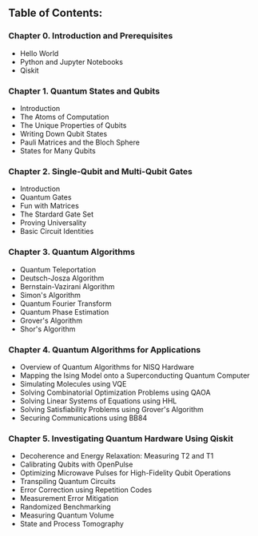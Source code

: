 ## Table of Contents:

### Chapter 0. Introduction and Prerequisites
- Hello World
- Python and Jupyter Notebooks
- Qiskit

### Chapter 1. Quantum States and Qubits
- Introduction
- The Atoms of Computation
- The Unique Properties of Qubits
- Writing Down Qubit States
- Pauli Matrices and the Bloch Sphere
- States for Many Qubits

### Chapter 2. Single-Qubit and Multi-Qubit Gates
- Introduction
- Quantum Gates
- Fun with Matrices
- The Stardard Gate Set
- Proving Universality
- Basic Circuit Identities

### Chapter 3. Quantum Algorithms
- Quantum Teleportation
- Deutsch-Josza Algorithm
- Bernstain-Vazirani Algorithm
- Simon's Algorithm
- Quantum Fourier Transform
- Quantum Phase Estimation
- Grover's Algorithm
- Shor's Algorithm

### Chapter 4. Quantum Algorithms for Applications
- Overview of Quantum Algorithms for NISQ Hardware
- Mapping the Ising Model onto a Superconducting Quantum Computer
- Simulating Molecules using VQE
- Solving Combinatorial Optimization Problems using QAOA
- Solving Linear Systems of Equations using HHL
- Solving Satisfiability Problems using Grover's Algorithm
- Securing Communications using BB84

### Chapter 5. Investigating Quantum Hardware Using Qiskit
- Decoherence and Energy Relaxation: Measuring T2 and T1
- Calibrating Qubits with OpenPulse
- Optimizing Microwave Pulses for High-Fidelity Qubit Operations
- Transpiling Quantum Circuits
- Error Correction using Repetition Codes
- Measurement Error Mitigation
- Randomized Benchmarking
- Measuring Quantum Volume
- State and Process Tomography
